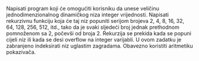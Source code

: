 
Napisati program koji će omogućiti korisniku da unese veličinu jednodimenzionalnog dinamičkog niza integer vrijednosti.
Napisati rekurzivnu funkciju koja će taj niz popuniti serijom brojeva 2, 4, 8, 16, 32, 64, 128, 256, 512, itd., 
tako da je svaki sljedeći broj jednak prethodnom pomnoženom sa 2, počevši od broja 2.
Rekurzija se prekida kada se popuni cijeli niz ili kada se desi overflow na integer varijabli.
U ovom zadatku je zabranjeno indeksirati niz uglastim zagradama. Obavezno koristiti aritmetiku pokazivača.


